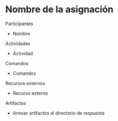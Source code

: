 # Nombre de la asignación

Participantes
- Nombre

Actividades
- Actividad

Comandos
- Comandos

Recursos externos
- Recurso externo

Artifactos
- Anexar artifactos al directorio de respuesta
